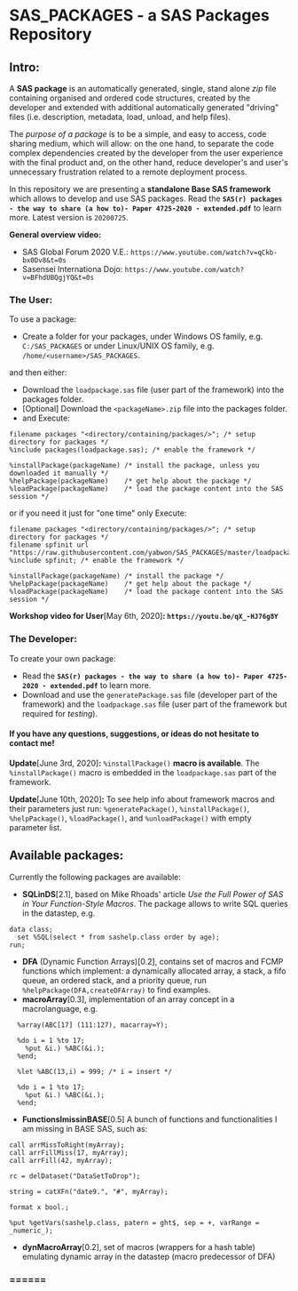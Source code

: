 # SAS_PACKAGES - a SAS Packages Repository

## Intro:

A **SAS package** is an automatically generated, single, stand alone *zip* file containing organised and ordered code structures, created by the developer and extended with additional automatically generated "driving" files (i.e. description, metadata, load, unload, and help files). 

The *purpose of a package* is to be a simple, and easy to access, code sharing medium, which will allow: on the one hand, to separate the code complex dependencies created by the developer from the user experience with the final product and, on the other hand, reduce developer's and user's unnecessary frustration related to a remote deployment process.

In this repository we are presenting a **standalone Base SAS framework** which allows to develop and use SAS packages. Read the **`SAS(r) packages - the way to share (a how to)- Paper 4725-2020 - extended.pdf`** to learn more. Latest version is `20200725`.

**General overview video:**
  - SAS Global Forum 2020 V.E.: `https://www.youtube.com/watch?v=qCkb-bx0Dv8&t=0s`
  - Sasensei Internationa Dojo: `https://www.youtube.com/watch?v=BFhdUBQgjYQ&t=0s`

### The User:
To use a package:
- Create a folder for your packages, under Windows OS family, e.g. `C:/SAS_PACKAGES` or under Linux/UNIX OS family, e.g. `/home/<username>/SAS_PACKAGES`.

and then either:

- Download the `loadpackage.sas` file (user part of the framework) into the packages folder.
- \[Optional\] Download the `<packageName>.zip` file into the packages folder.
- and Execute:
```
filename packages "<directory/containing/packages/>"; /* setup directory for packages */
%include packages(loadpackage.sas); /* enable the framework */

%installPackage(packageName) /* install the package, unless you downloaded it manually */
%helpPackage(packageName)    /* get help about the package */
%loadPackage(packageName)    /* load the package content into the SAS session */
```

or if you need it just for "one time" only Execute: 

```
filename packages "<directory/containing/packages/>"; /* setup directory for packages */
filename spfinit url "https://raw.githubusercontent.com/yabwon/SAS_PACKAGES/master/loadpackage.sas";
%include spfinit; /* enable the framework */

%installPackage(packageName) /* install the package */
%helpPackage(packageName)    /* get help about the package */
%loadPackage(packageName)    /* load the package content into the SAS session */
```

 **Workshop video for User**\[May 6th, 2020\]**: `https://youtu.be/qX_-HJ76g8Y`**
 
### The Developer:
To create your own package:
- Read the **`SAS(r) packages - the way to share (a how to)- Paper 4725-2020 - extended.pdf`** to learn more.
- Download and use the `generatePackage.sas` file (developer part of the framework) and the `loadpackage.sas` file (user part of the framework but required for *testing*).

#### If you have any questions, suggestions, or ideas do not hesitate to contact me!

 **Update**\[June 3rd, 2020\]**:** `%installPackage()` **macro is available**. The `%installPackage()` macro is embedded in the `loadpackage.sas` part of the framework.
 
  **Update**\[June 10th, 2020\]**:** To see help info about framework macros and their parameters just run: `%generatePackage()`, `%installPackage()`, `%helpPackage()`, `%loadPackage()`, and `%unloadPackage()` with empty parameter list.

## Available packages:
Currently the following packages are available:

- **SQLinDS**\[2.1\], based on Mike Rhoads' article *Use the Full Power of SAS in Your Function-Style Macros*. The package allows to write SQL queries in the datastep, e.g.
```
data class;
  set %SQL(select * from sashelp.class order by age);
run;
```

- **DFA** (Dynamic Function Arrays)\[0.2\], contains set of macros and FCMP functions which implement: a dynamically allocated array, a stack, a fifo queue, an ordered stack, and a priority queue, run `%helpPackage(DFA,createDFArray)` to find examples.
- **macroArray**\[0.3\], implementation of an array concept in a macrolanguage, e.g. 
```
  %array(ABC[17] (111:127), macarray=Y); 

  %do i = 1 %to 17; 
    %put &i.) %ABC(&i.); 
  %end;

  %let %ABC(13,i) = 999; /* i = insert */

  %do i = 1 %to 17; 
    %put &i.) %ABC(&i.); 
  %end;
```

- **FunctionsImissinBASE**\[0.5\] A bunch of functions and functionalities I am missing in BASE SAS, such as:
```
call arrMissToRight(myArray); 
call arrFillMiss(17, myArray); 
call arrFill(42, myArray); 

rc = delDataset("DataSetToDrop"); 

string = catXFn("date9.", "#", myArray);

format x bool.;

%put %getVars(sashelp.class, patern = ght$, sep = +, varRange = _numeric_);
```

- **dynMacroArray**\[0.2\], set of macros (wrappers for a hash table) emulating dynamic array in the datastep (macro predecessor of DFA)

### ======
